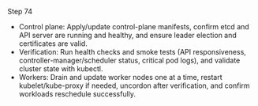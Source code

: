 Step 74

- Control plane: Apply/update control-plane manifests, confirm etcd and API server are running and healthy, and ensure leader election and certificates are valid.
- Verification: Run health checks and smoke tests (API responsiveness, controller-manager/scheduler status, critical pod logs), and validate cluster state with kubectl.
- Workers: Drain and update worker nodes one at a time, restart kubelet/kube-proxy if needed, uncordon after verification, and confirm workloads reschedule successfully.